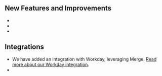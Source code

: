 ## New Features and Improvements
-
-
-

## Integrations
- We have added an integration with Workday, leveraging Merge. [Read more about our Workday integration](https://docs.jupiterone.io/integrations/directory/workday).
- 
